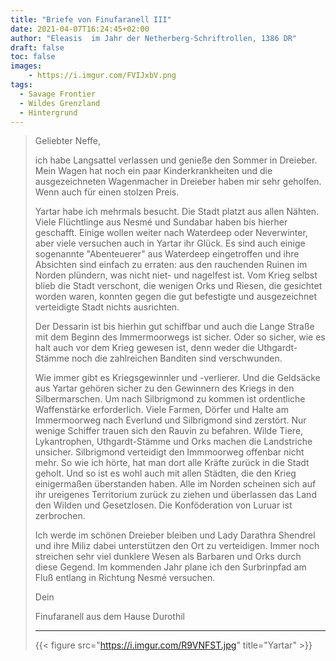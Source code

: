 ```yaml
---
title: "Briefe von Finufaranell III"
date: 2021-04-07T16:24:45+02:00
author: "Eleasis  im Jahr der Netherberg-Schriftrollen, 1386 DR"
draft: false
toc: false
images:
    - https://i.imgur.com/FVIJxbV.png
tags: 
  - Savage Frontier
  - Wildes Grenzland
  - Hintergrund
---
```


>Geliebter Neffe,
>
>ich habe Langsattel verlassen und genieße den Sommer in Dreieber. Mein Wagen hat noch ein paar Kinderkrankheiten und die ausgezeichneten Wagenmacher in Dreieber haben mir sehr geholfen. Wenn auch für einen stolzen Preis.
>
>Yartar habe ich mehrmals besucht. Die Stadt platzt aus allen Nähten. Viele Flüchtlinge aus Nesmé und Sundabar haben bis hierher geschafft. Einige wollen weiter nach Waterdeep oder Neverwinter, aber viele versuchen auch in Yartar ihr Glück. Es sind auch einige sogenannte "Abenteuerer" aus Waterdeep eingetroffen und ihre Absichten sind einfach zu erraten: aus den rauchenden Ruinen im Norden plündern, was nicht niet- und nagelfest ist. Vom Krieg selbst blieb die Stadt verschont, die wenigen Orks und Riesen, die gesichtet worden waren, konnten gegen die gut befestigte und ausgezeichnet verteidigte Stadt nichts ausrichten.
>
>Der Dessarin ist bis hierhin gut schiffbar und auch die Lange Straße mit dem Beginn des Immermoorwegs ist sicher. Oder so sicher, wie es halt auch vor dem Krieg gewesen ist, denn weder die Uthgardt-Stämme noch die zahlreichen Banditen sind verschwunden.
>
>Wie immer gibt es Kriegsgewinnler und -verlierer. Und die Geldsäcke aus Yartar gehören sicher zu den Gewinnern des Kriegs in den Silbermarschen. Um nach Silbrigmond zu kommen ist ordentliche Waffenstärke erforderlich. Viele Farmen, Dörfer und Halte am Immermoorweg nach Everlund und Silbrigmond sind zerstört. Nur wenige Schiffer trauen sich den Rauvin zu befahren. Wilde Tiere, Lykantrophen, Uthgardt-Stämme und Orks machen die Landstriche unsicher. Silbrigmond verteidigt den Immmoorweg offenbar nicht mehr. So wie ich hörte, hat man dort alle Kräfte zurück in die Stadt geholt. Und so ist es wohl auch mit allen Städten, die den Krieg einigermaßen überstanden haben. Alle im Norden scheinen sich auf ihr ureigenes Territorium zurück zu ziehen und überlassen das Land den Wilden und Gesetzlosen. Die Konföderation von Luruar ist zerbrochen.
>
>Ich werde im schönen Dreieber bleiben und Lady Darathra Shendrel und ihre Miliz dabei unterstützen den Ort zu verteidigen. Immer noch streichen sehr viel dunklere Wesen als Barbaren und Orks durch diese Gegend. Im kommenden Jahr plane ich den Surbrinpfad am Fluß entlang in Richtung Nesmé versuchen.
>
>Dein
>
>Finufaranell aus dem Hause Durothil
>___
> {{< figure src="https://i.imgur.com/R9VNFST.jpg" title="Yartar" >}}